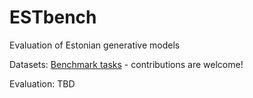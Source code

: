 # ESTbench

Evaluation of Estonian generative models

Datasets: [Benchmark tasks](bencmark_tasks) - contributions are welcome!

Evaluation: TBD
